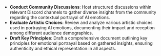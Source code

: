 - **Conduct Community Discussions**: Host structured discussions within relevant Discord channels to gather diverse insights from the community regarding the contextual portrayal of AI emotions.
- **Evaluate Artistic Choices**: Review and analyze various artistic choices used in portraying AI emotions, documenting their impact and reception among different audience demographics.
- **Draft Key Principles**: Draft a comprehensive document outlining key principles for emotional portrayal based on gathered insights, ensuring authenticity and ethical representation in all aspects.